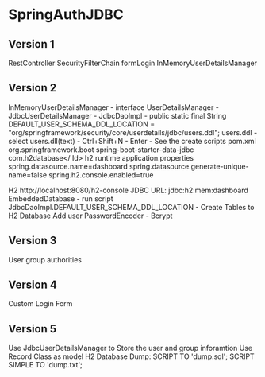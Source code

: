 # SpringAuthJDBC

## Version 1
RestController
SecurityFilterChain
formLogin
InMemoryUserDetailsManager

## Version 2
InMemoryUserDetailsManager - interface UserDetailsManager - JdbcUserDetailsManager - JdbcDaoImpl
    - public static final String DEFAULT_USER_SCHEMA_DDL_LOCATION = "org/springframework/security/core/userdetails/jdbc/users.ddl";
users.ddl - select users.dll(text) - Ctrl+Shift+N - Enter - See the create scripts
pom.xml
    <dependency>
        <groupId>org.springframework.boot</groupId>
        <artifactId>spring-boot-starter-data-jdbc</artifactId>
    </dependency>
    <dependency>    
        <groupId>com.h2database</ Id>
        <artifactId>h2</artifactId>
        <scope>runtime</scope>
    </dependency>
application.properties
    spring.datasource.name=dashboard
    spring.datasource.generate-unique-name=false
    spring.h2.console.enabled=true

H2
http://localhost:8080/h2-console
JDBC URL: jdbc:h2:mem:dashboard
EmbeddedDatabase - run script JdbcDaoImpl.DEFAULT_USER_SCHEMA_DDL_LOCATION - Create Tables to H2 Database
Add user
PasswordEncoder - Bcrypt

## Version 3
User group authorities

## Version 4
Custom Login Form

## Version 5
Use JdbcUserDetailsManager to Store the user and group inforamtion
Use Record Class as model
H2 Database Dump:
SCRIPT TO 'dump.sql';
SCRIPT SIMPLE TO 'dump.txt';
